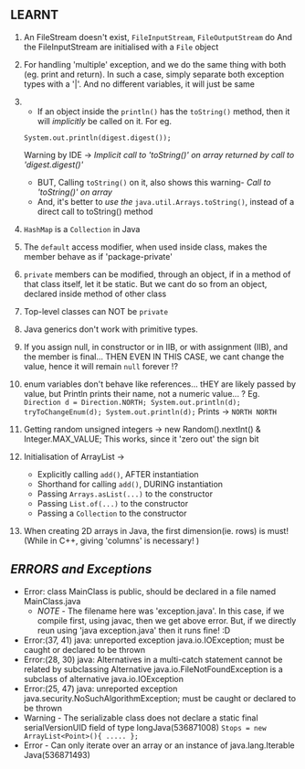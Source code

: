 LEARNT
----

1. An FileStream doesn't exist,
    `FileInputStream`, `FileOutputStream` do
    And the FileInputStream are initialised with a `File` object
2. For handling 'multiple' exception, and we do the same thing with both (eg. print and return).
    In such a case, simply separate both exception types with a '|'.
    And no different variables, it will just be same
3. * If an object inside the `println()` has the `toString()` method, then it will _implicitly_ be called on it.
    For eg.

    `System.out.println(digest.digest());`

    Warning by IDE -> _Implicit call to 'toString()' on array returned by call to 'digest.digest()'_
    * BUT, Calling `toString()` on it, also shows this warning-
    _Call to 'toString()' on array_
    * And, it's better to *use the* `java.util.Arrays.toString()`, instead of a direct call to toString() method

4. `HashMap` is a `Collection` in Java

5. The `default` access modifier, when used inside class, makes the member behave as if 'package-private'

6. `private` members can be modified, through an object, if in a method of that class itself, let it be static. But we cant do so from an object, declared inside method of other class

7. Top-level classes can NOT be `private`

8. Java generics don't work with primitive types.

9. If you assign null, in constructor or in IIB, or with assignment (IIB), and the member is final... THEN EVEN IN THIS CASE, we cant change the value, hence it will remain `null` forever !?

10. enum variables don't behave like references... tHEY are likely passed by value, but Println prints their name, not a numeric value... ? Eg.
  `Direction d = Direction.NORTH;
  System.out.println(d);
  tryToChangeEnum(d);
  System.out.println(d);`
  Prints ->
    `NORTH
    NORTH`

11. Getting random unsigned integers -> new Random().nextInt() & Integer.MAX_VALUE;
    This works, since it 'zero out' the sign bit

12. Initialisation of ArrayList ->
    * Explicitly calling `add()`, AFTER instantiation
    * Shorthand for calling `add()`, DURING instantiation
    * Passing `Arrays.asList(...)` to the constructor
    * Passing `List.of(...)` to the constructor
    * Passing a `Collection` to the constructor

13. When creating 2D arrays in Java, the first dimension(ie. rows) is must! (While in C++, giving 'columns' is necessary! )

***ERRORS and Exceptions***
----

* Error: class MainClass is public, should be declared in a file named MainClass.java
  * _NOTE_ - The filename here was 'exception.java'. In this case, if we compile first, using javac, then we get above error. But, if we directly reun using 'java exception.java' then it runs fine! :D
* Error:(37, 41) java: unreported exception java.io.IOException; must be caught or declared to be thrown
* Error:(28, 30) java: Alternatives in a multi-catch statement cannot be related by subclassing
  Alternative java.io.FileNotFoundException is a subclass of alternative java.io.IOException
* Error:(25, 47) java: unreported exception java.security.NoSuchAlgorithmException; must be caught or declared to be thrown
* Warning - The serializable class  does not declare a static final serialVersionUID field of type longJava(536871008)
  `Stops = new ArrayList<Point>(){ ..... };`
* Error - Can only iterate over an array or an instance of java.lang.Iterable    Java(536871493)
